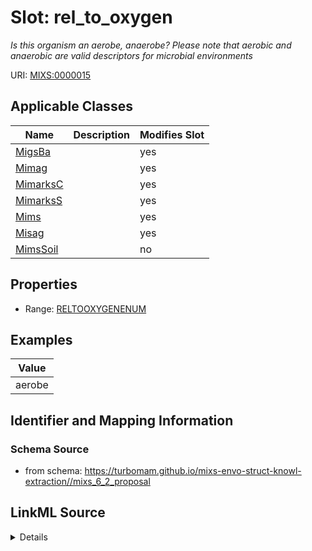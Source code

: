 # Slot: rel_to_oxygen


_Is this organism an aerobe, anaerobe? Please note that aerobic and anaerobic are valid descriptors for microbial environments_



URI: [MIXS:0000015](https://w3id.org/mixs/0000015)



<!-- no inheritance hierarchy -->




## Applicable Classes

| Name | Description | Modifies Slot |
| --- | --- | --- |
[MigsBa](MigsBa.md) |  |  yes  |
[Mimag](Mimag.md) |  |  yes  |
[MimarksC](MimarksC.md) |  |  yes  |
[MimarksS](MimarksS.md) |  |  yes  |
[Mims](Mims.md) |  |  yes  |
[Misag](Misag.md) |  |  yes  |
[MimsSoil](MimsSoil.md) |  |  no  |







## Properties

* Range: [RELTOOXYGENENUM](RELTOOXYGENENUM.md)






## Examples

| Value |
| --- |
| aerobe |

## Identifier and Mapping Information







### Schema Source


* from schema: https://turbomam.github.io/mixs-envo-struct-knowl-extraction//mixs_6_2_proposal




## LinkML Source

<details>
```yaml
name: rel_to_oxygen
description: Is this organism an aerobe, anaerobe? Please note that aerobic and anaerobic
  are valid descriptors for microbial environments
title: relationship to oxygen
notes:
- oxygen
- relationship
examples:
- value: aerobe
in_subset:
- nucleic acid sequence source
from_schema: https://turbomam.github.io/mixs-envo-struct-knowl-extraction//mixs_6_2_proposal
rank: 1000
slot_uri: MIXS:0000015
multivalued: false
alias: rel_to_oxygen
domain_of:
- MigsBa
- Mimag
- MimarksC
- MimarksS
- Mims
- Misag
range: REL_TO_OXYGEN_ENUM

```
</details>